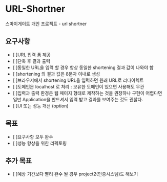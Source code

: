 # URL-Shortner
스마이게이트 개인 프로젝트 - url shortner

## 요구사항

- [  ]URL 입력 폼 제공
- [  ]단축 후 결과 출력
- [ ]동일한 URL을 입력 할 경우 항상 동일한 shortening 결과 값이 나와야 함
- [ ]shortening 의 결과 값은 8문자 이내로 생성
- [ ]브라우저에서 shortening URL을 입력하면 원래 URL로 리다이렉트
- [ ]도메인은 localhost 로 처리 : 보유한 도메인이 있으면 사용해도 무관
- [ ]입력과 출력 환경은 웹 페이지 형태로 제작하는 것을 권장하나 구현이 어렵다면 일반 Application을 만드셔서 입력 받고 결과를 보여주는 것도 괜찮다.
- [ ]UI 또는 성능 개선 (option)

## 목표
- [ ]요구사항 모두 완수
- [ ]성능 향상을 위한 리펙토링

## 추가 목표
- [ ]예상 기간보다 빨리 완수 될 경우 project2(인증시스템)도 해보기
